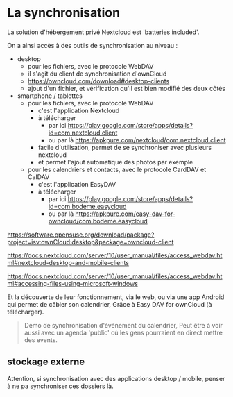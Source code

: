 # La synchronisation

La solution d'hébergement privé Nextcloud est 'batteries included'.

On a ainsi accès à des outils de synchronisation au niveau :

- desktop
  - pour les fichiers, avec le protocole WebDAV
  - il s'agit du client de synchronisation d'ownCloud
  - https://owncloud.com/download#desktop-clients
  - ajout d'un fichier, et vérification qu'il est bien modifié des deux côtés
- smartphone / tablettes
  - pour les fichiers, avec le protocole WebDAV
    - c'est l'application Nextcloud
    - à télécharger 
      - par ici https://play.google.com/store/apps/details?id=com.nextcloud.client
      - ou par là https://apkpure.com/nextcloud/com.nextcloud.client
    - facile d'utilisation, permet de se synchroniser avec plusieurs nextcloud
    - et permet l'ajout automatique des photos par exemple
  - pour les calendriers et contacts, avec le protocole CardDAV et CalDAV
    - c'est l'application EasyDAV
    - à télécharger
      - par ici https://play.google.com/store/apps/details?id=com.bodeme.easycloud
      - ou par là https://apkpure.com/easy-dav-for-owncloud/com.bodeme.easycloud


https://software.opensuse.org/download/package?project=isv:ownCloud:desktop&package=owncloud-client




https://docs.nextcloud.com/server/10/user_manual/files/access_webdav.html#nextcloud-desktop-and-mobile-clients 

https://docs.nextcloud.com/server/10/user_manual/files/access_webdav.html#accessing-files-using-microsoft-windows


Et la découverte de leur fonctionnement, via le web,
ou via une app Android qui permet de câbler son calendrier,
Grâce à Easy DAV for ownCloud (à télécharger).

> Démo de synchronisation d'événement du calendrier, 
> Peut être à voir aussi avec un agenda 'public' où les gens pourraient en direct mettre des events.

## stockage externe


Attention, si synchronisation avec des applications desktop / mobile,
penser à ne pa synchroniser ces dossiers là.

